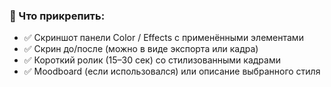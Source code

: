 ### **📎 Что прикрепить:**

- ✅ Скриншот панели Color / Effects с применёнными элементами
- ✅ Скрин до/после (можно в виде экспорта или кадра)
- ✅ Короткий ролик (15–30 сек) со стилизованными кадрами
- ✅ Moodboard (если использовался) или описание выбранного стиля
